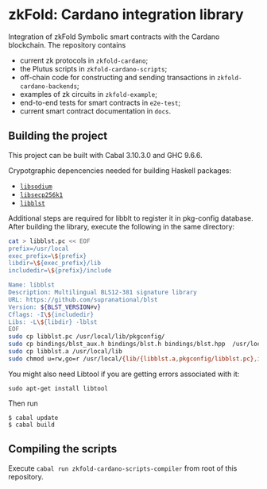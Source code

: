 # zkFold: Cardano integration library
Integration of zkFold Symbolic smart contracts with the Cardano blockchain. The repository contains
- current zk protocols in `zkfold-cardano`;
- the Plutus scripts in `zkfold-cardano-scripts`;
- off-chain code for constructing and sending transactions in `zkfold-cardano-backends`;
- examples of zk circuits in `zkfold-example`;
- end-to-end tests for smart contracts in `e2e-test`;
- current smart contract documentation in `docs`.

## Building the project

This project can be built with Cabal 3.10.3.0 and GHC 9.6.6.

Crypotgraphic depencencies needed for building Haskell packages:

* [`libsodium`](https://github.com/jedisct1/libsodium)
* [`libsecp256k1`](https://github.com/bitcoin-core/secp256k1)
* [`libblst`](https://github.com/supranational/blst)

Additional steps are required for libblt to register it in pkg-config database. After building the library, execute the following in the same directory:

```bash
cat > libblst.pc << EOF
prefix=/usr/local
exec_prefix=\${prefix}
libdir=\${exec_prefix}/lib
includedir=\${prefix}/include

Name: libblst
Description: Multilingual BLS12-381 signature library
URL: https://github.com/supranational/blst
Version: ${BLST_VERSION#v}
Cflags: -I\${includedir}
Libs: -L\${libdir} -lblst
EOF
sudo cp libblst.pc /usr/local/lib/pkgconfig/
sudo cp bindings/blst_aux.h bindings/blst.h bindings/blst.hpp  /usr/local/include/
sudo cp libblst.a /usr/local/lib
sudo chmod u=rw,go=r /usr/local/{lib/{libblst.a,pkgconfig/libblst.pc},include/{blst.{h,hpp},blst_aux.h}}
```

You might also need Libtool if you are getting errors associated with it:

```
sudo apt-get install libtool
```

Then run

```
$ cabal update
$ cabal build
```


## Compiling the scripts

Execute `cabal run zkfold-cardano-scripts-compiler` from root of this repository.